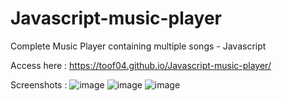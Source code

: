 # Javascript-music-player
Complete Music Player containing multiple songs - Javascript

Access here : https://toof04.github.io/Javascript-music-player/

Screenshots :
![image](https://github.com/toof04/Javascript-music-player/assets/96460163/66af795e-66c0-4774-953c-ff9479c4393c)
![image](https://github.com/toof04/Javascript-music-player/assets/96460163/0a63b67a-1f2b-4603-a891-a326a0204351)
![image](https://github.com/toof04/Javascript-music-player/assets/96460163/31989bf8-3033-45dd-b800-a2dbfe9b8d04)


